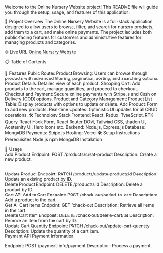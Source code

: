 Welcome to the Online Nursery Website project! This README file will guide you through the setup, usage, and features of this application.

🚀 Project Overview
The Online Nursery Website is a full-stack application designed to allow users to browse, filter, and search for nursery products, add them to a cart, and make online payments. The project includes both public-facing features for customers and administrative features for managing products and categories.

🌐 Live URL
[Online Nursery Website](https://urban-ocean-nursery.vercel.app/)

📋 Table of Contents

🌟 Features
Public Routes
Product Browsing: Users can browse through products with advanced filtering, pagination, sorting, and searching options.
Product Details: Detailed view of each product.
Shopping Cart: Add products to the cart, manage quantities, and proceed to checkout.
Checkout and Payment: Secure online payments with Stripe.js and Cash on Delivery (COD) options.
Product and Category Management:
Product List Table: Display products with options to update or delete.
Add Product: Form to add new products.
Real-time Updates: Optimistic UI updates for all CRUD operations.
🛠️ Technology Stack
Frontend: React, Redux, TypeScript, RTK Query, React Hook Form, React Router DOM, Tailwind CSS, shadcn UI, Aceternity UI, Hero Icons etc.
Backend: Node.js, Express.js
Database: MongoDB
Payments: Stripe.js
Hosting: Vercel
🛠️ Setup Instructions
Prerequisites
Node.js 
npm 
MongoDB
Installation


🏃 Usage
</br>
Add Product
Endpoint: POST /products/creat-product
Description: Create a new product.


</br>
Update Product
Endpoint: PATCH /products/update-product/:id
Description: Update an existing product by ID.

</br>
Delete Product
Endpoint: DELETE /products/:id
Description: Delete a product by ID.

</br>
Cart API
Add to Cart
Endpoint: POST /chack-out/added-to-cart
Description: Add a product to the cart.

</br>
Get All Cart Items
Endpoint: GET /chack-out
Description: Retrieve all items in the cart.
</br>
Delete Cart Item
Endpoint: DELETE /chack-out/delete-cart/:id
Description: Remove an item from the cart by ID.
</br>
Update Cart Quantity
Endpoint: PATCH /chack-out/update-cart-quentity
Description: Update the quantity of a cart item.

</br>
Payment API
Payment Information

Endpoint: POST /payment-info/payment
Description: Process a payment.